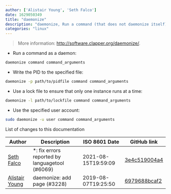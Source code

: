 ```yaml
---
author: ['Alistair Young', 'Seth Falco']
date: 1629050349
title: "daemonize"
description: "daemonize, Run a command (that does not daemonize itself) as a Unix daemon."
categories: "linux"
---
```

> More information: <http://software.clapper.org/daemonize/>.

- Run a command as a daemon:

```bash
daemonize command command_arguments
```

- Write the PID to the specified file:

```bash
daemonize -p path/to/pidfile command command_arguments
```

- Use a lock file to ensure that only one instance runs at a time:

```bash
daemonize -l path/to/lockfile command command_arguments
```

- Use the specified user account:

```bash
sudo daemonize -u user command command_arguments
```
List of changes to this documentation


Author | Description | ISO 8601 Date | GitHub link
------|-----|-----|-----
[Seth Falco](mailto:seth@falco.fun) | *: fix errors reported by languagetool (#6069) | 2021-08-15T19:59:09 | [3e4c519004a4](https://github.com/tldr-pages/tldr/commit/3e4c519004a471c861cdc609fd7239ee3355671c)
[Alistair Young](mailto:avatar@arkane-systems.net) | daemonize: add page (#3228) | 2019-08-07T19:25:50 | [6979688bcaf2](https://github.com/tldr-pages/tldr/commit/6979688bcaf2c670e171ce11df04e7b5ed6ff2c2)

